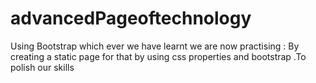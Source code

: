 # advancedPageoftechnology
Using Bootstrap which ever we have learnt we are now practising : By creating a static page for that by using css properties and bootstrap .To polish our skills
